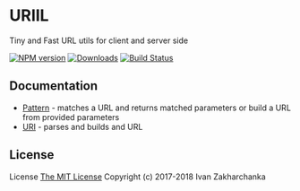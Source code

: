# URIIL

Tiny and Fast URL utils for client and server side

[![NPM version][npm-image]][npm-url]
[![Downloads][downloads-image]][npm-url]
[![Build Status][travis-image]][travis-url]

## Documentation

 - [Pattern](docs/Pattern.md) - matches a URL and returns matched parameters or build a URL from provided parameters
 - [URI](docs/URI.md) - parses and builds and URL


## License
License [The MIT License](http://opensource.org/licenses/MIT)
Copyright (c) 2017-2018 Ivan Zakharchanka

[downloads-image]: https://img.shields.io/npm/dm/uriil.svg
[npm-url]: https://www.npmjs.com/package/uriil
[npm-image]: https://img.shields.io/npm/v/uriil.svg

[travis-url]: https://travis-ci.org/3axap4eHko/react-steersman
[travis-image]: https://img.shields.io/travis/3axap4eHko/react-steersman/master.svg
